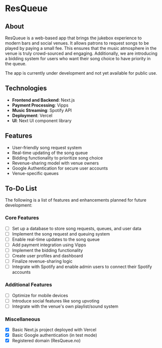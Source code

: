 # ResQueue

## About

ResQueue is a web-based app that brings the jukebox experience to modern bars and social venues. It allows patrons to request songs to be played by paying a small fee. This ensures that the music atmosphere in the venue is truly crowd-sourced and engaging. Additionally, we are introducing a bidding system for users who want their song choice to have priority in the queue.

The app is currently under development and not yet available for public use.

## Technologies

- **Frontend and Backend**: Next.js
- **Payment Processing**: Vipps
- **Music Streaming**: Spotify API
- **Deployment**: Vercel
- **UI**: Next UI component library

## Features

- User-friendly song request system
- Real-time updating of the song queue
- Bidding functionality to prioritize song choice
- Revenue-sharing model with venue owners
- Google Authentication for secure user accounts
- Venue-specific queues

## To-Do List

The following is a list of features and enhancements planned for future development:

### Core Features

- [ ] Set up a database to store song requests, queues, and user data
- [ ] Implement the song request and queuing system
- [ ] Enable real-time updates to the song queue
- [ ] Add payment integration using Vipps
- [ ] Implement the bidding functionality
- [ ] Create user profiles and dashboard
- [ ] Finalize revenue-sharing logic
- [ ] Integrate with Spotify and enable admin users to connect their Spotify accounts

### Additional Features

- [ ] Optimize for mobile devices
- [ ] Introduce social features like song upvoting
- [ ] Integrate with the venue's own playlist/sound system

### Miscellaneous

- [x] Basic Next.js project deployed with Vercel
- [x] Basic Google authentication (in test mode)
- [x] Registered domain (ResQueue.no)
